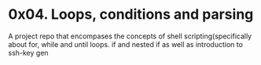 # 0x04. Loops, conditions and parsing

A project repo that encompases the concepts of shell scripting(specifically about for, while and until loops. if and nested if as well as introduction to ssh-key gen

